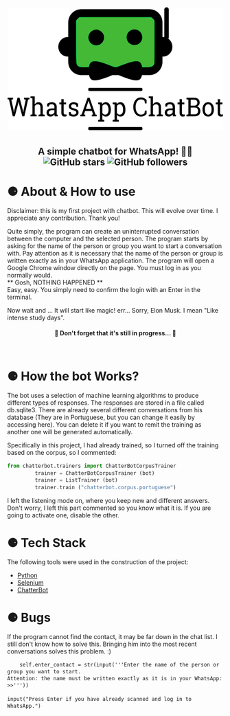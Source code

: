 <h1 align="center" >
    <img src="robotinic.png">
</h1>
<h2 align="center" >
    A simple chatbot for WhatsApp! 🤖💬 <br>
    <img alt="GitHub stars" src="https://img.shields.io/github/stars/CleoMenezes/WhatsApp-ChatBot?style=social">
    <img alt="GitHub followers" src="https://img.shields.io/github/followers/CleoMenezes?label=Follow%20me%20%3A%29&style=social">
</h2>

<h1>⚈ About & How to use</h1>
<p>
Disclaimer: this is my first project with chatbot. This will evolve over time. I appreciate any contribution. Thank you!

Quite simply, the program can create an uninterrupted conversation between the computer and the selected person.
The program starts by asking for the name of the person or group you want to start a conversation with. Pay attention as it is necessary that the name of the person or group is written exactly as in your WhatsApp application.
The program will open a Google Chrome window directly on the page. You must log in as you normally would. <br>
** Gosh, NOTHING HAPPENED ** <br>
Easy, easy. You simply need to confirm the login with an Enter in the terminal.

Now wait and ... It will start like magic! err... Sorry, Elon Musk. I mean "Like intense study days".
</p>

<h4 align="center"> 
	🚧  Don't forget that it's still in progress...  🚧
</h4> 

<br>

<h1>⚈ How the bot Works?</h1>
<p>
The bot uses a selection of machine learning algorithms to produce different types of responses.
The responses are stored in a file called db.sqlite3.
There are already several different conversations from his database (They are in Portuguese, but you can change it easily by accessing here).
You can delete it if you want to remit the training as another one will be generated automatically.

Specifically in this project, I had already trained, so I turned off the training based on the corpus, so I commented:
```python
from chatterbot.trainers import ChatterBotCorpusTrainer
         trainer = ChatterBotCorpusTrainer (bot)
         trainer = ListTrainer (bot)
         trainer.train ("chatterbot.corpus.portuguese")
```

I left the listening mode on, where you keep new and different answers. Don't worry, I left this part commented so you know what it is.
If you are going to activate one, disable the other.
</p>

<h1>⚈ Tech Stack</h1>

The following tools were used in the construction of the project:

- [Python](https://www.python.org/)
- [Selenium](https://www.selenium.dev/)
- [ChatterBot](https://chatterbot.readthedocs.io/en/stable/)

<h1>⚈ Bugs</h1>
<p>
If the program cannot find the contact, it may be far down in the chat list. I still don't know how to solve this. Bringing him into the most recent conversations solves this problem. :)
</p>


        self.enter_contact = str(input('''Enter the name of the person or group you want to start.
    Attention: the name must be written exactly as it is in your WhatsApp:
    >>'''))

    input("Press Enter if you have already scanned and log in to WhatsApp.")